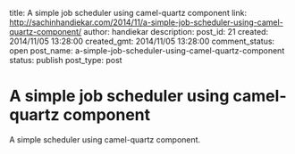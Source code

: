 title: A simple job scheduler using camel-quartz component
link: http://sachinhandiekar.com/2014/11/a-simple-job-scheduler-using-camel-quartz-component/
author: handiekar
description: 
post_id: 21
created: 2014/11/05 13:28:00
created_gmt: 2014/11/05 13:28:00
comment_status: open
post_name: a-simple-job-scheduler-using-camel-quartz-component
status: publish
post_type: post

# A simple job scheduler using camel-quartz component

A simple scheduler using camel-quartz component.